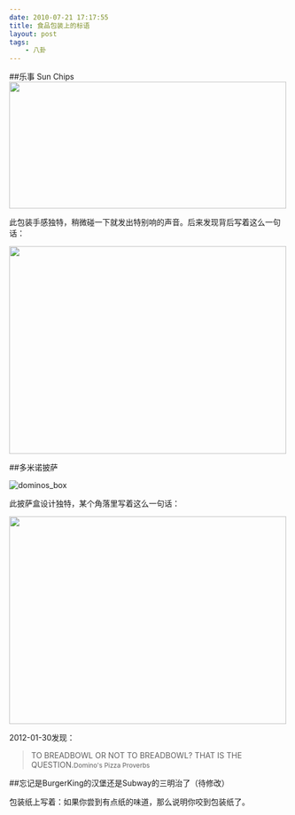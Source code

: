 ```yaml
---
date: 2010-07-21 17:17:55
title: 食品包装上的标语
layout: post
tags:
    - 八卦
---
```

##乐事 Sun Chips
<img class="alignnone size-full wp-image-2892" title="sun chips" src="https://lh6.googleusercontent.com/-4eJJPpFlkUo/TYL2UOf7nKI/AAAAAAABifI/0CpEjSd_Ipg/s800/media_httpblogztnotec_dyDww.png.scaled500.png" alt="" width="500" height="229" />

此包装手感独特，稍微碰一下就发出特别响的声音。后来发现背后写着这么一句话：

<img class="alignnone size-full wp-image-2893" title="IMG_0023" src="https://lh6.googleusercontent.com/-dgngzMAFi5I/TYL2ULan8bI/AAAAAAABifI/HaxIl9eXKpU/s800/media_httpblogztnotec_EGfBe.jpg.scaled500.jpg" alt="" width="500" height="375" />

##多米诺披萨

<img class="alignnone size-full wp-image-2889" title="dominos_box" src="https://lh6.googleusercontent.com/-ghyA-Y-qwtk/TYL2Um6lb_I/AAAAAAABifI/RkxVZx1vVqM/s800/media_httpblogztnotec_nryvr.jpeg.scaled500.jpg"/>

此披萨盒设计独特，某个角落里写着这么一句话：

<img class="alignnone size-full wp-image-2890" title="IMG_0022" src="https://lh3.googleusercontent.com/-vFuopTkIkeo/TYL2UKRUYTI/AAAAAAABifI/eUvPUvnnP88/s800/media_httpblogztnotec_Abrdx.jpg.scaled500.jpg" alt="" width="500" height="375" />

2012-01-30发现：

>TO BREADBOWL OR NOT TO BREADBOWL? THAT IS THE QUESTION.<small>Domino's Pizza Proverbs</small>

##忘记是BurgerKing的汉堡还是Subway的三明治了（待修改）

包装纸上写着：如果你尝到有点纸的味道，那么说明你咬到包装纸了。